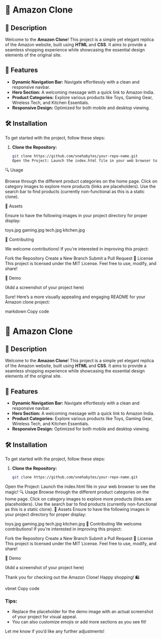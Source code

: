 # 🛒 Amazon Clone

## 🌟 Description
Welcome to the **Amazon Clone**! This project is a simple yet elegant replica of the Amazon website, built using **HTML** and **CSS**. It aims to provide a seamless shopping experience while showcasing the essential design elements of the original site.

## 🎉 Features
- **Dynamic Navigation Bar:** Navigate effortlessly with a clean and responsive navbar.
- **Hero Section:** A welcoming message with a quick link to Amazon India.
- **Product Categories:** Explore various products like Toys, Gaming Gear, Wireless Tech, and Kitchen Essentials.
- **Responsive Design:** Optimized for both mobile and desktop viewing.

## 🛠️ Installation
To get started with the project, follow these steps:

1. **Clone the Repository:**
   ```bash
   git clone https://github.com/snehabytes/your-repo-name.git
   Open the Project: Launch the index.html file in your web browser to see the magic!
🔍 Usage

Browse through the different product categories on the home page.
Click on category images to explore more products (links are placeholders).
Use the search bar to find products (currently non-functional as this is a static clone).

📸 Assets

Ensure to have the following images in your project directory for proper display:

toys.jpg
gaming.jpg
tech.jpg
kitchen.jpg

🤝 Contributing

We welcome contributions! If you're interested in improving this project:

Fork the Repository
Create a New Branch
Submit a Pull Request
📄 License
This project is licensed under the MIT License. Feel free to use, modify, and share!

🚀 Demo

(Add a screenshot of your project here)

Sure! Here’s a more visually appealing and engaging README for your Amazon clone project:

markdown
Copy code
# 🛒 Amazon Clone

## 🌟 Description
Welcome to the **Amazon Clone**! This project is a simple yet elegant replica of the Amazon website, built using **HTML** and **CSS**. It aims to provide a seamless shopping experience while showcasing the essential design elements of the original site.

## 🎉 Features
- **Dynamic Navigation Bar:** Navigate effortlessly with a clean and responsive navbar.
- **Hero Section:** A welcoming message with a quick link to Amazon India.
- **Product Categories:** Explore various products like Toys, Gaming Gear, Wireless Tech, and Kitchen Essentials.
- **Responsive Design:** Optimized for both mobile and desktop viewing.

## 🛠️ Installation
To get started with the project, follow these steps:

1. **Clone the Repository:**
   ```bash
   git clone https://github.com/snehabytes/your-repo-name.git
Open the Project: Launch the index.html file in your web browser to see the magic!
🔍 Usage
Browse through the different product categories on the home page.
Click on category images to explore more products (links are placeholders).
Use the search bar to find products (currently non-functional as this is a static clone).
📸 Assets
Ensure to have the following images in your project directory for proper display:

toys.jpg
gaming.jpg
tech.jpg
kitchen.jpg
🤝 Contributing
We welcome contributions! If you're interested in improving this project:

Fork the Repository
Create a New Branch
Submit a Pull Request
📄 License
This project is licensed under the MIT License. Feel free to use, modify, and share!

🚀 Demo

(Add a screenshot of your project here)

Thank you for checking out the Amazon Clone! Happy shopping! 🛍️

vbnet
Copy code

### Tips:
- Replace the placeholder for the demo image with an actual screenshot of your project for visual appeal.
- You can also customize emojis or add more sections as you see fit!

Let me know if you’d like any further adjustments!

